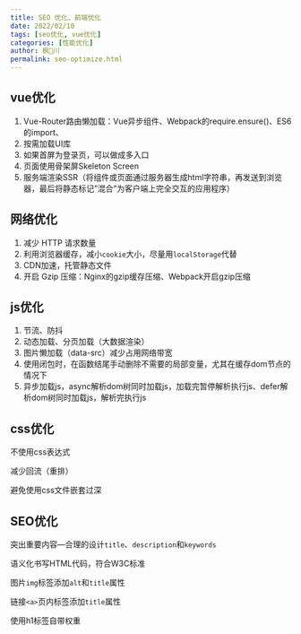 ```yaml
---
title: SEO 优化、前端优化 
date: 2022/02/10
tags: [seo优化, vue优化]
categories: [性能优化]
author: 枫🍁川
permalink: seo-optimize.html
---
```


## vue优化

1. Vue-Router路由懒加载：Vue异步组件、Webpack的require.ensure()、ES6的import、
2. 按需加载UI库
3. 如果首屏为登录页，可以做成多入口
4. 页面使用骨架屏Skeleton Screen
5. 服务端渲染SSR（将组件或页面通过服务器生成html字符串，再发送到浏览器，最后将静态标记”混合”为客户端上完全交互的应用程序）

## 网络优化

1. 减少 HTTP 请求数量
2. 利用浏览器缓存，减小`cookie`大小，尽量用`localStorage`代替
3. CDN加速，托管静态文件
4. 开启 Gzip 压缩：Nginx的gzip缓存压缩、Webpack开启gzip压缩

## js优化

1. 节流、防抖
2. 动态加载、分页加载（大数据渲染）
3. 图片懒加载（data-src）减少占用网络带宽
4. 使用闭包时，在函数结尾手动删除不需要的局部变量，尤其在缓存dom节点的情况下
5. 异步加载js，async解析dom树同时加载js，加载完暂停解析执行js、defer解析dom树同时加载js，解析完执行js

## css优化

不使用css表达式

减少回流（重排）

避免使用css文件嵌套过深

## SEO优化

突出重要内容—合理的设计`title`、`description`和`keywords`

语义化书写HTML代码，符合W3C标准

图片`img`标签添加`alt`和`title`属性

链接`<a>`页内标签添加`title`属性

使用h1标签自带权重